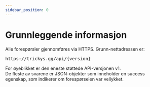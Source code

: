 ```yaml
---
sidebar_position: 0
---
```


# Grunnleggende informasjon

Alle forespørsler gjennomføres via HTTPS. Grunn-nettadressen er:
<pre>
https://trickys.gg/api/<span class="code-text">&#123;version&#125;</span>
</pre>

For øyeblikket er den eneste støttede API-versjonen <span class="code-text">v1</span>. <br /> De fleste av svarene er JSON-objekter som inneholder en <span class="code-text">success</span> egenskap, som indikerer om forespørselen var vellykket.